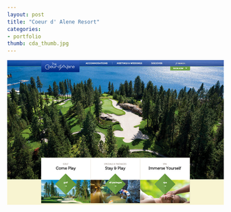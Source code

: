 ```yaml
---
layout: post
title: "Coeur d' Alene Resort"
categories:
- portfolio
thumb: cda_thumb.jpg
---
```


<img src="/assets/images/portfolio/cda_main.jpg" alt="Coeur d' Alene Resort">